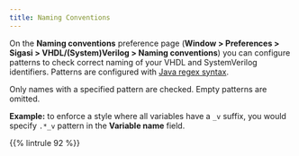 ```yaml
---
title: Naming Conventions
---
```


On the **Naming conventions** preference page (**Window \>
Preferences \> Sigasi \> VHDL/(System)Verilog \> Naming conventions**) you can configure
patterns to check correct naming of your VHDL and SystemVerilog identifiers. Patterns are
configured with [Java regex syntax](https://docs.oracle.com/javase/8/docs/api/index.html?java/util/regex/Pattern.html).

Only names with a specified pattern are checked. Empty patterns are
omitted.

**Example:** to enforce a style where all variables have a `_v` suffix,
you would specify `.*_v` pattern in the **Variable name** field.

{{% lintrule 92 %}}
